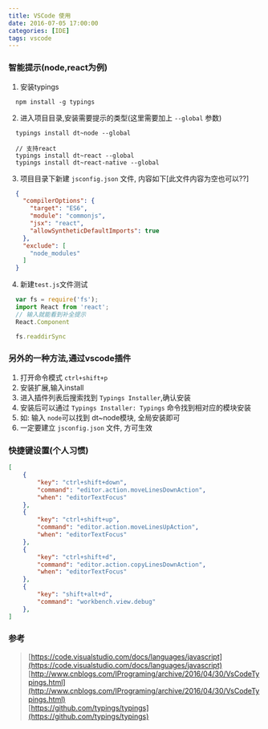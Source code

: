 ```yaml
---
title: VSCode 使用
date: 2016-07-05 17:00:00
categories: [IDE]
tags: vscode
---
```


### 智能提示(node,react为例)

1. 安装typings
```
  npm install -g typings 
```

2. 进入项目目录,安装需要提示的类型(这里需要加上 `--global` 参数)  
```
  typings install dt~node --global

  // 支持react
  typings install dt~react --global
  typings install dt~react-native --global
```

3. 项目目录下新建 `jsconfig.json` 文件, 内容如下[此文件内容为空也可以??]
```json
  {
    "compilerOptions": {
      "target": "ES6",
      "module": "commonjs",
      "jsx": "react",
      "allowSyntheticDefaultImports": true
    },
    "exclude": [
      "node_modules"
    ]
  }
```

4. 新建`test.js`文件测试
```js
  var fs = require('fs');
  import React from 'react';
  // 输入就能看到补全提示
  React.Component

  fs.readdirSync
```

### 另外的一种方法,通过vscode插件
1. 打开命令模式 `ctrl+shift+p`
2. 安装扩展,输入install
3. 进入插件列表后搜索找到 `Typings Installer`,确认安装
4. 安装后可以通过 `Typings Installer: Typings` 命令找到相对应的模块安装
5. 如: 输入 `node`可以找到 dt~node模块, 全局安装即可
6. 一定要建立 `jsconfig.json` 文件, 方可生效


### 快捷键设置(个人习惯)
```json
[
    {
        "key": "ctrl+shift+down",
        "command": "editor.action.moveLinesDownAction",
        "when": "editorTextFocus"
    },
    {
        "key": "ctrl+shift+up",
        "command": "editor.action.moveLinesUpAction",
        "when": "editorTextFocus"
    },
    {
        "key": "ctrl+shift+d",
        "command": "editor.action.copyLinesDownAction",
        "when": "editorTextFocus"
    },
    {
        "key": "shift+alt+d",
        "command": "workbench.view.debug"
    },
]

```


### 参考
> [https://code.visualstudio.com/docs/languages/javascript](https://code.visualstudio.com/docs/languages/javascript)  
> [http://www.cnblogs.com/IPrograming/archive/2016/04/30/VsCodeTypings.html](http://www.cnblogs.com/IPrograming/archive/2016/04/30/VsCodeTypings.html)  
> [https://github.com/typings/typings](https://github.com/typings/typings)  
